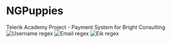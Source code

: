# NGPuppies
Telerik Academy Project - Payment System for Bright Consulting 
![Username regex](UsernameRegex.png)
![Email regex](EmailRegex.png)
![Eik regex](EikRegex.png)